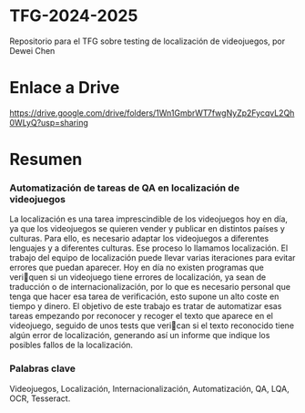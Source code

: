 # TFG-2024-2025
Repositorio para el TFG sobre testing de localización de videojuegos, por Dewei Chen

# Enlace a Drive
https://drive.google.com/drive/folders/1Wn1GmbrWT7fwgNyZp2FycqvL2Qh0WLyQ?usp=sharing
# Resumen
### Automatización de tareas de QA en localización de videojuegos
La localización es una tarea imprescindible de los videojuegos hoy en día, ya que
los videojuegos se quieren vender y publicar en distintos países y culturas. Para ello,
es necesario adaptar los videojuegos a diferentes lenguajes y a diferentes culturas.
Ese proceso lo llamamos localización. El trabajo del equipo de localización puede
llevar varias iteraciones para evitar errores que puedan aparecer.
Hoy en día no existen programas que veriquen si un videojuego tiene errores de
localización, ya sean de traducción o de internacionalización, por lo que es necesario
personal que tenga que hacer esa tarea de verificación, esto supone un alto coste en
tiempo y dinero.
El objetivo de este trabajo es tratar de automatizar esas tareas empezando por
reconocer y recoger el texto que aparece en el videojuego, seguido de unos tests que
verican si el texto reconocido tiene algún error de localización, generando así un
informe que indique los posibles fallos de la localización.
### Palabras clave
Videojuegos, Localización, Internacionalización, Automatización, QA, LQA, OCR,
Tesseract.
